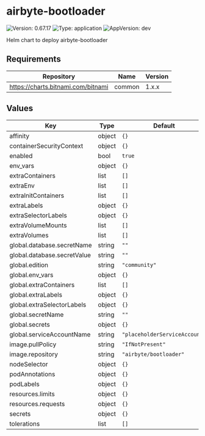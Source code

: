 # airbyte-bootloader

![Version: 0.67.17](https://img.shields.io/badge/Version-0.67.17-informational?style=flat-square) ![Type: application](https://img.shields.io/badge/Type-application-informational?style=flat-square) ![AppVersion: dev](https://img.shields.io/badge/AppVersion-dev-informational?style=flat-square)

Helm chart to deploy airbyte-bootloader

## Requirements

| Repository | Name | Version |
|------------|------|---------|
| https://charts.bitnami.com/bitnami | common | 1.x.x |

## Values

| Key                         | Type | Default                       | Description |
|-----------------------------|------|-------------------------------|-------------|
| affinity                    | object | `{}`                          |  |
| containerSecurityContext    | object | `{}`                          |  |
| enabled                     | bool | `true`                        |  |
| env_vars                    | object | `{}`                          |  |
| extraContainers             | list | `[]`                          |  |
| extraEnv                    | list | `[]`                          |  |
| extraInitContainers         | list | `[]`                          |  |
| extraLabels                 | object | `{}`                          |  |
| extraSelectorLabels         | object | `{}`                          |  |
| extraVolumeMounts           | list | `[]`                          |  |
| extraVolumes                | list | `[]`                          |  |
| global.database.secretName  | string | `""`                          |  |
| global.database.secretValue | string | `""`                          |  |
| global.edition       | string | `"community"`                 |  |
| global.env_vars             | object | `{}`                          |  |
| global.extraContainers      | list | `[]`                          |  |
| global.extraLabels          | object | `{}`                          |  |
| global.extraSelectorLabels  | object | `{}`                          |  |
| global.secretName           | string | `""`                          |  |
| global.secrets              | object | `{}`                          |  |
| global.serviceAccountName   | string | `"placeholderServiceAccount"` |  |
| image.pullPolicy            | string | `"IfNotPresent"`              |  |
| image.repository            | string | `"airbyte/bootloader"`        |  |
| nodeSelector                | object | `{}`                          |  |
| podAnnotations              | object | `{}`                          |  |
| podLabels                   | object | `{}`                          |  |
| resources.limits            | object | `{}`                          |  |
| resources.requests          | object | `{}`                          |  |
| secrets                     | object | `{}`                          |  |
| tolerations                 | list | `[]`                          |  |

